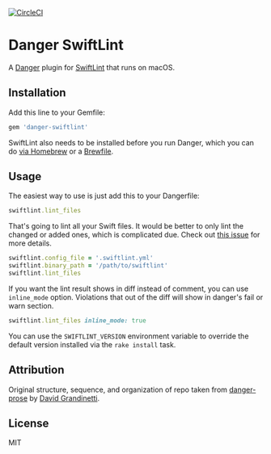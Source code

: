 [![CircleCI](https://circleci.com/gh/ashfurrow/danger-swiftlint.svg?style=svg)](https://circleci.com/gh/ashfurrow/danger-swiftlint)

# Danger SwiftLint

A [Danger](https://github.com/danger/danger) plugin for [SwiftLint](https://github.com/realm/SwiftLint) that runs on macOS.

## Installation

Add this line to your Gemfile:

```rb
gem 'danger-swiftlint'
```

SwiftLint also needs to be installed before you run Danger, which you can do [via Homebrew](https://github.com/realm/SwiftLint#installation) or a [Brewfile](https://github.com/Homebrew/homebrew-bundle).

## Usage

The easiest way to use is just add this to your Dangerfile:

```rb
swiftlint.lint_files
```

That's going to lint all your Swift files. It would be better to only lint the changed or added ones, which is complicated due. Check out [this issue](https://github.com/ashfurrow/danger-swiftlint/issues/16) for more details.

```rb
swiftlint.config_file = '.swiftlint.yml'
swiftlint.binary_path = '/path/to/swiftlint'
swiftlint.lint_files
```

If you want the lint result shows in diff instead of comment, you can use `inline_mode` option. Violations that out of the diff will show in danger's fail or warn section.

```rb
swiftlint.lint_files inline_mode: true
```

You can use the `SWIFTLINT_VERSION` environment variable to override the default version installed via the `rake install` task.

## Attribution

Original structure, sequence, and organization of repo taken from [danger-prose](https://github.com/dbgrandi/danger-prose) by [David Grandinetti](https://github.com/dbgrandi/).

## License

MIT
